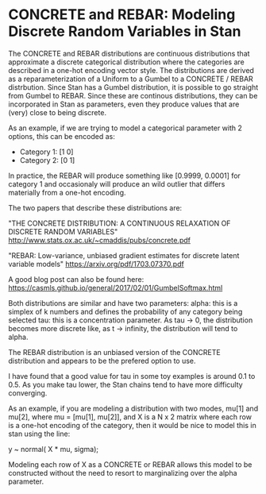 # CONCRETE and REBAR:  Modeling Discrete Random Variables in Stan

The CONCRETE and REBAR distributions are continuous distributions that approximate a discrete categorical distribution where the categories are described in a one-hot encoding vector style.  The distributions are derived as a reparameterization of a Uniform to a Gumbel to a CONCRETE / REBAR distrbution. Since Stan has a Gumbel distribution, it is possible to go straight from Gumbel to REBAR.  Since these are continous distributions, they can be incorporated in Stan as parameters, even they produce values that are (very) close to being discrete.

As an example, if we are trying to model a categorical parameter with 2 options, this can be encoded as:
- Category 1:  [1 0]
- Category 2:  [0 1]

In practice, the REBAR will produce something like [0.9999, 0.0001] for category 1 and occasionaly will produce an wild outlier that differs materially from a one-hot encoding.

The two papers that describe these distributions are:

 "THE CONCRETE DISTRIBUTION: A CONTINUOUS RELAXATION OF DISCRETE RANDOM VARIABLES"
    http://www.stats.ox.ac.uk/~cmaddis/pubs/concrete.pdf 
 
 "REBAR: Low-variance, unbiased gradient estimates for discrete latent variable models"
    https://arxiv.org/pdf/1703.07370.pdf

A good blog post can also be found here:
   https://casmls.github.io/general/2017/02/01/GumbelSoftmax.html
   
  Both distributions are similar and have two parameters:
  alpha:  this is a simplex of k numbers and defines the probability of any category being selected
  tau: this is a concentration parameter.  As tau -> 0, the distribution becomes more discrete like, as t -> infinity, the distribution will tend to alpha.
 
 The REBAR distribution is an unbiased version of the CONCRETE distribution and appears to be the prefered option to use.
 
  I have found that a good value for tau in some toy examples is around 0.1 to 0.5.  As you make tau lower, the Stan chains tend to have more difficulty converging.
  
  As an example, if you are modeling a distribution with two modes, mu[1] and mu[2], where mu = [mu[1], mu[2]], and X is a N x 2 matrix where each row is a one-hot encoding of the category, then it would be nice to model this in stan using the line:
  
  y ~ normal( X * mu, sigma);
  
  Modeling each row of X as a CONCRETE or REBAR allows this model to be constructed without the need to resort to marginalizing over the alpha parameter.
  
  
  
  
